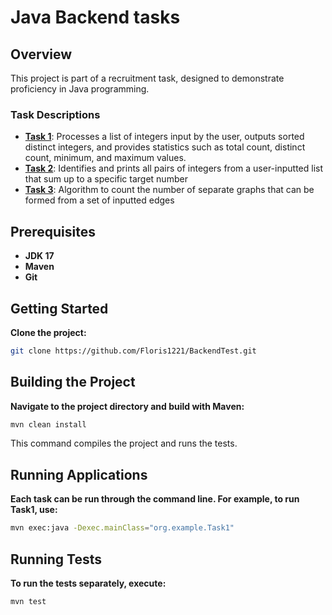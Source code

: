 # Java Backend tasks

## Overview
This project is part of a recruitment task, designed to demonstrate proficiency in Java programming.


### Task Descriptions
- [**Task 1**](#task-1): Processes a list of integers input by the user, outputs sorted distinct integers, and provides statistics such as total count, distinct count, minimum, and maximum values.
- [**Task 2**](#task-2): Identifies and prints all pairs of integers from a user-inputted list that sum up to a specific target number
- [**Task 3**](#task-3): Algorithm to count the number of separate graphs that can be formed from a set of inputted edges

## Prerequisites
- **JDK 17**
- **Maven**
- **Git**

## Getting Started
**Clone the project:**
```bash
git clone https://github.com/Floris1221/BackendTest.git
```

## Building the Project

**Navigate to the project directory and build with Maven:**
```bash
mvn clean install
```

This command compiles the project and runs the tests.

## Running Applications

**Each task can be run through the command line. For example, to run Task1, use:**

```bash
mvn exec:java -Dexec.mainClass="org.example.Task1"
```

## Running Tests

**To run the tests separately, execute:**
```bash
mvn test
```


